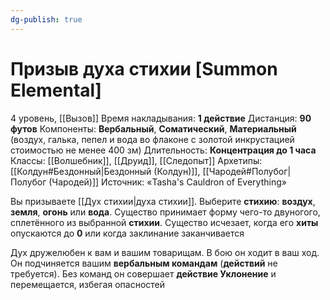 ```yaml
---
dg-publish: true
---
```

# Призыв духа стихии [Summon Elemental]
4 уровень, [[Вызов]]
Время накладывания: **1 действие**
Дистанция: **90 футов**
Компоненты: **Вербальный**, **Соматический**, **Материальный** (воздух, галька, пепел и вода во флаконе с золотой инкрустацией стоимостью не менее 400 зм)
Длительность: **Концентрация до 1 часа**
Классы: [[Волшебник]], [[Друид]], [[Следопыт]]
Архетипы: [[Колдун#Бездонный|Бездонный (Колдун)]], [[Чародей#Полубог|Полубог (Чародей)]]
Источник: «Tasha's Cauldron of Everything»

Вы призываете [[Дух стихии|духа стихии]]. Выберите **стихию**: **воздух**, **земля**, **огонь** или **вода**. Существо принимает форму чего-то двуногого, сплетённого из выбранной **стихии**. Существо исчезает, когда его **хиты** опускаются до **0** или когда заклинание заканчивается

Дух дружелюбен к вам и вашим товарищам. В бою он ходит в ваш ход. Он подчиняется вашим **вербальным командам** (**действий** не требуется). Без команд он совершает **действие Уклонение** и перемещается, избегая опасностей